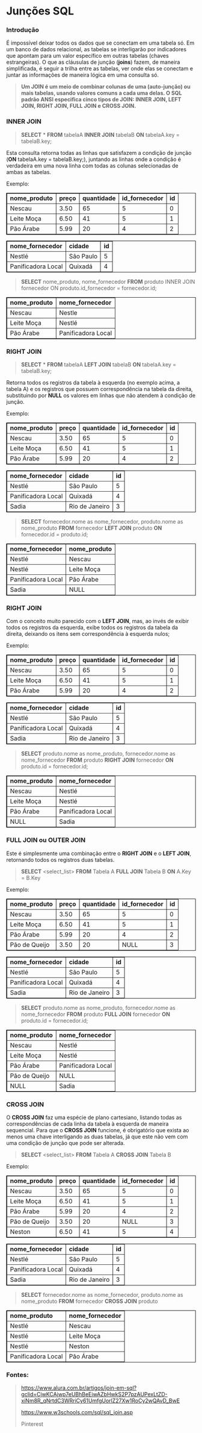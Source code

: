 # Junções SQL

### Introdução

É impossível deixar todos os dados que se conectam em uma tabela só. Em um banco de dados relacional, as tabelas se interligarão por indicadores que apontam para um valor específico em outras tabelas (chaves estrangeiras). O que as cláusulas de junção (**joins**) fazem, de maneira simplificada, é seguir a trilha entre as tabelas, ver onde elas se conectam e juntar as informações de maneira lógica em uma consulta só.

> **Um JOIN é um meio de combinar colunas de uma (auto-junção) ou mais tabelas, usando valores comuns a cada uma delas. O SQL padrão ANSI especifica cinco tipos de JOIN: INNER JOIN, LEFT JOIN, RIGHT JOIN, FULL JOIN e CROSS JOIN.**

### INNER JOIN

> **SELECT** * **FROM** tabelaA **INNER JOIN** tabelaB **ON** tabelaA.key = tabelaB.key;

Esta consulta retorna todas as linhas que satisfazem a condição de junção (**ON** tabelaA.key = tabelaB.key;), juntando as linhas onde a condição é verdadeira em uma nova linha com todas as colunas selecionadas de ambas as tabelas.

Exemplo:

<table border="1" cellspacing="0" cellpadding="5" bordercolor="#000000">
<tr>
	<td><strong>nome_produto</strong></td>
	<td><strong>preço</strong></td>
 <td><strong>quantidade</strong></td>
 <td><strong>id_fornecedor</strong></td>
 <td><strong>id</strong></td>
</tr>
<tr>
	<td>Nescau</td>
	<td>3.50</td>
 <td>65</td>
 <td>5</td>
 <td>0</td>
</tr>
 <tr>
	<td>Leite Moça</td>
	<td>6.50</td>
 <td>41</td>
 <td>5</td>
 <td>1</td>
</tr>
 <tr>
	<td>Pão Árabe</td>
	<td>5.99</td>
 <td>20</td>
 <td>4</td>
 <td>2</td>
</tr>
 </table>
 
 <table border="1" cellspacing="0" cellpadding="5" bordercolor="#000000">
<tr>
	<td><strong>nome_fornecedor</strong></td>
	<td><strong>cidade</strong></td>
 <td><strong>id</strong></td>
</tr>
<tr>
	<td>Nestlé</td>
	<td>São Paulo</td>
 <td>5</td>
</tr>
 <tr>
	<td>Panificadora Local</td>
	<td>Quixadá</td>
 <td>4</td>
</tr>
 </table>
 
 > **SELECT** nome_produto, nome_fornecedor **FROM** produto INNER JOIN fornecedor ON produto.id_fornecedor = fornecedor.id;

<table border="1" cellspacing="0" cellpadding="5" bordercolor="#000000">
<tr>
	<td><strong>nome_produto</strong></td>
	<td><strong>nome_fornecedor</strong></td>
</tr>
<tr>
	<td>Nescau</td>
	<td>Nestle</td>
</tr>
 <tr>
	<td>Leite Moça</td>
	<td>Nestlé</td>
</tr>
 <tr>
	<td>Pão Árabe</td>
	<td>Panificadora Local</td>
</tr>
 </table>

### RIGHT JOIN

> **SELECT** * **FROM** tabelaA **LEFT JOIN** tabelaB **ON** tabelaA.key = tabelaB.key;

Retorna todos os registros da tabela à esquerda (no exemplo acima, a tabela A) e os registros que possuem correspondência na tabela da direita, substituindo por **NULL** os valores em linhas que não atendem à condição de junção.

Exemplo:

<table border="1" cellspacing="0" cellpadding="5" bordercolor="#000000">
<tr>
	<td><strong>nome_produto</strong></td>
	<td><strong>preço</strong></td>
 <td><strong>quantidade</strong></td>
 <td><strong>id_fornecedor</strong></td>
 <td><strong>id</strong></td>
</tr>
<tr>
	<td>Nescau</td>
	<td>3.50</td>
 <td>65</td>
 <td>5</td>
 <td>0</td>
</tr>
 <tr>
	<td>Leite Moça</td>
	<td>6.50</td>
 <td>41</td>
 <td>5</td>
 <td>1</td>
</tr>
 <tr>
	<td>Pão Árabe</td>
	<td>5.99</td>
 <td>20</td>
 <td>4</td>
 <td>2</td>
</tr>
 </table>
 
 <table border="1" cellspacing="0" cellpadding="5" bordercolor="#000000">
<tr>
	<td><strong>nome_fornecedor</strong></td>
	<td><strong>cidade</strong></td>
 <td><strong>id</strong></td>
</tr>
<tr>
	<td>Nestlé</td>
	<td>São Paulo</td>
 <td>5</td>
</tr>
 <tr>
	<td>Panificadora Local</td>
	<td>Quixadá</td>
 <td>4</td>
</tr>
 <tr>
<td>Sadia</td>
<td>Rio de Janeiro</td>
 <td>3</td>
</tr>
 </table>
 
 
> **SELECT** fornecedor.nome as nome_fornecedor, produto.nome as nome_produto **FROM** fornecedor **LEFT JOIN** produto **ON** fornecedor.id = produto.id;

<table border="1" cellspacing="0" cellpadding="5" bordercolor="#000000">
<tr>
	<td><strong>nome_fornecedor</strong></td>
	<td><strong>nome_produto</strong></td>
</tr>
<tr>
	<td>Nestlé</td>
	<td>Nescau</td>
</tr>
 <tr>
	<td>Nestlé</td>
	<td>Leite Moça</td>
</tr>
 <tr>
	<td>Panificadora Local</td>
	<td>Pão Árabe</td>
</tr>
<tr>
	<td>Sadia</td>
	<td>NULL</td>
</tr>
 </table>
 
 ### RIGHT JOIN
 
 Com o conceito muito parecido com o **LEFT JOIN**, mas, ao invés de exibir todos os registros da esquerda, exibe todos os registros da tabela da direita, deixando os itens sem correspondência à esquerda nulos;
 
Exemplo:

<table border="1" cellspacing="0" cellpadding="5" bordercolor="#000000">
<tr>
	<td><strong>nome_produto</strong></td>
	<td><strong>preço</strong></td>
 <td><strong>quantidade</strong></td>
 <td><strong>id_fornecedor</strong></td>
 <td><strong>id</strong></td>
</tr>
<tr>
	<td>Nescau</td>
	<td>3.50</td>
 <td>65</td>
 <td>5</td>
 <td>0</td>
</tr>
 <tr>
	<td>Leite Moça</td>
	<td>6.50</td>
 <td>41</td>
 <td>5</td>
 <td>1</td>
</tr>
 <tr>
	<td>Pão Árabe</td>
	<td>5.99</td>
 <td>20</td>
 <td>4</td>
 <td>2</td>
</tr>
 </table>
 
 <table border="1" cellspacing="0" cellpadding="5" bordercolor="#000000">
<tr>
	<td><strong>nome_fornecedor</strong></td>
	<td><strong>cidade</strong></td>
 <td><strong>id</strong></td>
</tr>
<tr>
	<td>Nestlé</td>
	<td>São Paulo</td>
 <td>5</td>
</tr>
 <tr>
	<td>Panificadora Local</td>
	<td>Quixadá</td>
 <td>4</td>
</tr>
 <tr>
<td>Sadia</td>
<td>Rio de Janeiro</td>
 <td>3</td>
</tr>
 </table>
 
 
> **SELECT** produto.nome as nome_produto, fornecedor.nome as nome_fornecedor **FROM** produto **RIGHT JOIN** fornecedor **ON** produto.id = fornecedor.id;

<table border="1" cellspacing="0" cellpadding="5" bordercolor="#000000">
<tr>
	<td><strong>nome_produto</strong></td>
	<td><strong>nome_fornecedor</strong></td>
</tr>
<tr>
	<td>Nescau</td>
	<td>Nestlé</td>
</tr>
 <tr>
	<td>Leite Moça</td>
	<td>Nestlé</td>
</tr>
 <tr>
	<td>Pão Árabe</td>
	<td>Panificadora Local</td>
</tr>
<tr>
	<td>NULL</td>
	<td>Sadia</td>
</tr>
 </table>

### FULL JOIN ou OUTER JOIN

Este é simplesmente uma combinação entre o **RIGHT JOIN** e o **LEFT JOIN**, retornando todos os registros duas tabelas.

> **SELECT** <select_list> **FROM** Tabela A **FULL JOIN** Tabela B **ON** A.Key = B.Key

Exemplo:

<table border="1" cellspacing="0" cellpadding="5" bordercolor="#000000">
<tr>
	<td><strong>nome_produto</strong></td>
	<td><strong>preço</strong></td>
 <td><strong>quantidade</strong></td>
 <td><strong>id_fornecedor</strong></td>
 <td><strong>id</strong></td>
</tr>
<tr>
	<td>Nescau</td>
	<td>3.50</td>
 <td>65</td>
 <td>5</td>
 <td>0</td>
</tr>
 <tr>
	<td>Leite Moça</td>
	<td>6.50</td>
 <td>41</td>
 <td>5</td>
 <td>1</td>
</tr>
 <tr>
	<td>Pão Árabe</td>
	<td>5.99</td>
 <td>20</td>
 <td>4</td>
 <td>2</td>
</tr>
	
 <tr>
	<td>Pão de Queijo</td>
	<td>3.50</td>
 <td>20</td>
 <td>NULL</td>
 <td>3</td>
</tr>
 </table>
 
 <table border="1" cellspacing="0" cellpadding="5" bordercolor="#000000">
<tr>
	<td><strong>nome_fornecedor</strong></td>
	<td><strong>cidade</strong></td>
 <td><strong>id</strong></td>
</tr>
<tr>
	<td>Nestlé</td>
	<td>São Paulo</td>
 <td>5</td>
</tr>
 <tr>
	<td>Panificadora Local</td>
	<td>Quixadá</td>
 <td>4</td>
</tr>
 <tr>
<td>Sadia</td>
<td>Rio de Janeiro</td>
 <td>3</td>
</tr>
 </table>
 
> **SELECT** produto.nome as nome_produto, fornecedor.nome as nome_fornecedor **FROM** produto **FULL JOIN** fornecedor **ON** produto.id = fornecedor.id;

<table border="1" cellspacing="0" cellpadding="5" bordercolor="#000000">
<tr>
	<td><strong>nome_produto</strong></td>
	<td><strong>nome_fornecedor</strong></td>
</tr>
<tr>
	<td>Nescau</td>
	<td>Nestlé</td>
</tr>
 <tr>
	<td>Leite Moça</td>
	<td>Nestlé</td>
</tr>
 <tr>
	<td>Pão Árabe</td>
	<td>Panificadora Local</td>
</tr>
 <tr>
	<td>Pão de Queijo</td>
	<td>NULL</td>
</tr>
<tr>
	<td>NULL</td>
	<td>Sadia</td>
</tr>
 </table>
 
 ### CROSS JOIN
 
 O **CROSS JOIN** faz uma espécie de plano cartesiano, listando todas as correspondências de cada linha da tabela à esquerda de maneira sequencial. Para que o **CROSS JOIN** funcione, é obrigatório que exista ao menos uma chave interligando as duas tabelas, já que este não vem com uma condição de junção que pode ser alterada.
 
 > **SELECT** <select_list> **FROM** Tabela A **CROSS JOIN** Tabela B

Exemplo:

<table border="1" cellspacing="0" cellpadding="5" bordercolor="#000000">
<tr>
	<td><strong>nome_produto</strong></td>
	<td><strong>preço</strong></td>
 <td><strong>quantidade</strong></td>
 <td><strong>id_fornecedor</strong></td>
 <td><strong>id</strong></td>
</tr>
<tr>
	<td>Nescau</td>
	<td>3.50</td>
 <td>65</td>
 <td>5</td>
 <td>0</td>
</tr>
 <tr>
	<td>Leite Moça</td>
	<td>6.50</td>
 <td>41</td>
 <td>5</td>
 <td>1</td>
</tr>
 <tr>
	<td>Pão Árabe</td>
	<td>5.99</td>
 <td>20</td>
 <td>4</td>
 <td>2</td>
</tr>	
 <tr>
	<td>Pão de Queijo</td>
	<td>3.50</td>
 <td>20</td>
 <td>NULL</td>
 <td>3</td>
</tr>
 <tr>
	<td>Neston</td>
	<td>6.50</td>
 <td>41</td>
 <td>5</td>
 <td>4</td>
</tr>
 </table>
 
 <table border="1" cellspacing="0" cellpadding="5" bordercolor="#000000">
<tr>
	<td><strong>nome_fornecedor</strong></td>
	<td><strong>cidade</strong></td>
 <td><strong>id</strong></td>
</tr>
<tr>
	<td>Nestlé</td>
	<td>São Paulo</td>
 <td>5</td>
</tr>
 <tr>
	<td>Panificadora Local</td>
	<td>Quixadá</td>
 <td>4</td>
</tr>
 <tr>
<td>Sadia</td>
<td>Rio de Janeiro</td>
 <td>3</td>
</tr>
 </table>
 
 > **SELECT** fornecedor.nome as nome_fornecedor, produto.nome as nome_produto **FROM** fornecedor **CROSS JOIN** produto

<table border="1" cellspacing="0" cellpadding="5" bordercolor="#000000">
<tr>
	<td><strong>nome_produto</strong></td>
	<td><strong>nome_fornecedor</strong></td>
</tr>
<tr>
	<td>Nestlé</td>
	<td>Nescau</td>
</tr>
 <tr>
	<td>Nestlé</td>
	<td>Leite Moça</td>
</tr>
 <tr>
	<td>Nestlé</td>
	<td>Neston</td>
</tr>
 <tr>
	<td>Panificadora Local</td>
	<td>Pão Árabe</td>
</tr>
 </table>



### Fontes:
> https://www.alura.com.br/artigos/join-em-sql?gclid=CjwKCAjwp7eUBhBeEiwAZbHwkS2P7pzAUPexLtZD-xiNm8R_qNrtdC3WRriCy61UmfgUorlZ27Xw1RoCy2wQAvD_BwE
> 
> https://www.w3schools.com/sql/sql_join.asp
> 
> Pinterest
